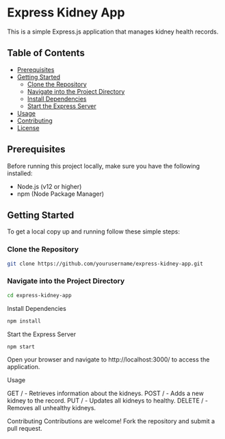 # Express Kidney App

This is a simple Express.js application that manages kidney health records.

## Table of Contents

- [Prerequisites](#prerequisites)
- [Getting Started](#getting-started)
  - [Clone the Repository](#clone-the-repository)
  - [Navigate into the Project Directory](#navigate-into-the-project-directory)
  - [Install Dependencies](#install-dependencies)
  - [Start the Express Server](#start-the-express-server)
- [Usage](#usage)
- [Contributing](#contributing)
- [License](#license)

## Prerequisites

Before running this project locally, make sure you have the following installed:

- Node.js (v12 or higher)
- npm (Node Package Manager)

## Getting Started

To get a local copy up and running follow these simple steps:

### Clone the Repository

```bash
git clone https://github.com/yourusername/express-kidney-app.git
```

### Navigate into the Project Directory

```bash
cd express-kidney-app
```

Install Dependencies
```bash
npm install
```

Start the Express Server
```bash
npm start
```
Open your browser and navigate to http://localhost:3000/ to access the application.

Usage

GET / - Retrieves information about the kidneys.
POST / - Adds a new kidney to the record.
PUT / - Updates all kidneys to healthy.
DELETE / - Removes all unhealthy kidneys.

Contributing
Contributions are welcome! Fork the repository and submit a pull request.

